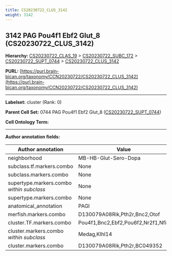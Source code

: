 ```yaml
---
title: CS20230722_CLUS_3142
weight: 3142
---
```

## 3142 PAG Pou4f1 Ebf2 Glut_8 (CS20230722_CLUS_3142)
<b>Hierarchy: </b>
[CS20230722_CLAS_19](../CS20230722_CLAS_19) >
[CS20230722_SUBC_172](../CS20230722_SUBC_172) >
[CS20230722_SUPT_0744](../CS20230722_SUPT_0744) >
[CS20230722_CLUS_3142](../CS20230722_CLUS_3142)

**PURL:** [https://purl.brain-bican.org/taxonomy/CCN20230722/CS20230722_CLUS_3142](https://purl.brain-bican.org/taxonomy/CCN20230722/CS20230722_CLUS_3142)

---


**Labelset:** cluster (Rank: 0)

**Parent Cell Set:** 0744 PAG Pou4f1 Ebf2 Glut_8 ([CS20230722_SUPT_0744](../CS20230722_SUPT_0744))



**Cell Ontology Term:** 

[MARKER GENES.]: #


---

[TRANSFERRED ANNOTATIONS.]: #


[AUTHOR ANNOTATION FIELDS.]: #


**Author annotation fields:**

| Author annotation | Value |
|-------------------|-------|
|neighborhood|MB-HB-Glut-Sero-Dopa|
|subclass.tf.markers.combo|None|
|subclass.markers.combo|None|
|supertype.markers.combo _within subclass_|None|
|supertype.markers.combo|None|
|anatomical_annotation|PAGl|
|merfish.markers.combo|D130079A08Rik,Pth2r,Bnc2,Otof|
|cluster.TF.markers.combo|Pou4f1,Bnc2,Ebf2,Pou6f2,Nr2f1,Nfia|
|cluster.markers.combo _within subclass_|Medag,Klhl14|
|cluster.markers.combo|D130079A08Rik,Pth2r,BC049352|

